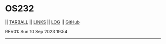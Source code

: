 # OS232
|| [TARBALL](https://github.com/MRadhityaUtomo/) || [LINKS](https://mradhityau.github.io/os232/LINKS/) || [LOG](https://github.com/MRadhityaUtomo/os232/blob/master/TXT/mylog.txt) || [GitHub](https://github.com/MRadhityaUtomo/)

REV01: Sun 10 Sep 2023 19:54
<br>
<hr>
